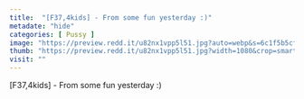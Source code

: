 ```yaml
---
title:  "[F37,4kids] - From some fun yesterday :)"
metadate: "hide"
categories: [ Pussy ]
image: "https://preview.redd.it/u82nx1vpp5l51.jpg?auto=webp&s=6c1f5b5cf1c03906bd5e81bed6d853a08dcba62e"
thumb: "https://preview.redd.it/u82nx1vpp5l51.jpg?width=1080&crop=smart&auto=webp&s=69d083289c481c53db1acbd687e07102d8f84548"
visit: ""
---
```

[F37,4kids] - From some fun yesterday :)
